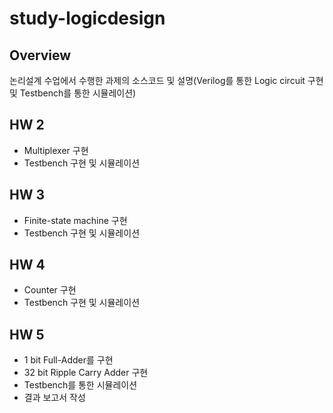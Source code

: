 # study-logicdesign
## Overview
논리설계 수업에서 수행한 과제의 소스코드 및 설명(Verilog를 통한 Logic circuit 구현 및 Testbench를 통한 시뮬레이션)

## HW 2
- Multiplexer 구현
- Testbench 구현 및 시뮬레이션

## HW 3
- Finite-state machine 구현
- Testbench 구현 및 시뮬레이션

## HW 4
- Counter 구현
- Testbench 구현 및 시뮬레이션

## HW 5
- 1 bit Full-Adder를 구현
- 32 bit Ripple Carry Adder 구현
- Testbench를 통한 시뮬레이션
- 결과 보고서 작성